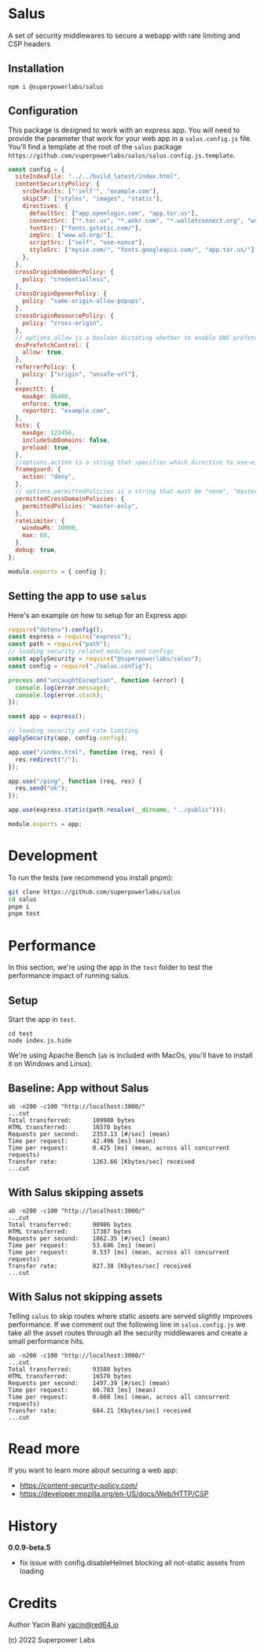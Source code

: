 # Salus

A set of security middlewares to secure a webapp with rate limiting and CSP headers

## Installation

```
npm i @superpowerlabs/salus
```

## Configuration

This package is designed to work with an express app. You will need to provide the parameter that work for your web app in a `salus.config.js` file.
You'll find a template at the root of the `salus` package `https://github.com/superpowerlabs/salus/salus.config.js.template`.

```js
const config = {
  siteIndexFile: "../../build_latest/index.html",
  contentSecurityPolicy: {
    srcDefaults: ["'self'", "example.com"],
    skipCSP: ["styles", "images", "static"],
    directives: {
      defaultSrc: ["app.openlogin.com", "app.tor.us"],
      connectSrc: ["*.tor.us", "*.ankr.com", "*.walletconnect.org", "wss:"],
      fontSrc: ["fonts.gstatic.com/"],
      imgSrc: ["www.w3.org/"],
      scriptSrc: ["self", "use-nonce"],
      styleSrc: ["mysie.com/", "fonts.googleapis.com/", "app.tor.us/"],
    },
  },
  crossOriginEmbedderPolicy: {
    policy: "credentialless",
  },
  crossOriginOpenerPolicy: {
    policy: "same-origin-allow-popups",
  },
  crossOriginResourcePolicy: {
    policy: "cross-origin",
  },
  // options.allow is a boolean dictating whether to enable DNS prefetching. It defaults to false
  dnsPrefetchControl: {
    allow: true,
  },
  referrerPolicy: {
    policy: ["origin", "unsafe-url"],
  },
  expectCt: {
    maxAge: 86400,
    enforce: true,
    reportUri: "example.com",
  },
  hsts: {
    maxAge: 123456,
    includeSubDomains: false,
    preload: true,
  },
  //options.action is a string that specifies which directive to use—either DENY or SAMEORIGIN.
  frameguard: {
    action: "deny",
  },
  // options.permittedPolicies is a string that must be "none", "master-only", "by-content-type", or "all". It defaults to "none".
  permittedCrossDomainPolicies: {
    permittedPolicies: "master-only",
  },
  rateLimiter: {
    windowMs: 10000,
    max: 60,
  },
  debug: true,
};

module.exports = { config };

```


## Setting the app to use `salus`

Here's an example on how to setup for an Express app:
```js
require("dotenv").config();
const express = require("express");
const path = require("path");
// loading security related modules and configs
const applySecurity = require("@superpowerlabs/salus");
const config = require("./salus.config");

process.on("uncaughtException", function (error) {
  console.log(error.message);
  console.log(error.stack);
});

const app = express();

// loading security and rate limiting
applySecurity(app, config.config);

app.use("/index.html", function (req, res) {
  res.redirect("/");
});

app.use("/ping", function (req, res) {
  res.send("ok");
});

app.use(express.static(path.resolve(__dirname, "../public")));

module.exports = app;
```

# Development

To run the tests (we recommend you install pnpm):
```sh
git clone https://github.com/superpowerlabs/salus
cd salus
pnpm i
pnpm test
```

# Performance

In this section, we're using the app in the `test` folder to test the performance impact of running salus.

## Setup

Start the app in `test`.
```
cd test
node index.js.hide
```
We're using Apache Bench (`ab` is included with MacOs, you'll have to install it on Windows and Linux).
## Baseline: App without Salus
```
ab -n200 -c100 "http://localhost:3000/"
...cut
Total transferred:      109980 bytes
HTML transferred:       16570 bytes
Requests per second:    2353.13 [#/sec] (mean)
Time per request:       42.496 [ms] (mean)
Time per request:       0.425 [ms] (mean, across all concurrent requests)
Transfer rate:          1263.66 [Kbytes/sec] received
...cut
```
## With Salus skipping assets
```
ab -n200 -c100 "http://localhost:3000/"
...cut
Total transferred:      90986 bytes
HTML transferred:       17387 bytes
Requests per second:    1862.35 [#/sec] (mean)
Time per request:       53.696 [ms] (mean)
Time per request:       0.537 [ms] (mean, across all concurrent requests)
Transfer rate:          827.38 [Kbytes/sec] received
...cut
```

## With Salus not skipping assets

Telling `salus` to skip routes where static assets are served slightly improves performance. 
If we comment out the following line in `salus.config.js` we take all the asset routes through all the security middlewares and create a small performance hits.
```
ab -n200 -c100 "http://localhost:3000/"
...cut
Total transferred:      93580 bytes
HTML transferred:       16570 bytes
Requests per second:    1497.39 [#/sec] (mean)
Time per request:       66.783 [ms] (mean)
Time per request:       0.668 [ms] (mean, across all concurrent requests)
Transfer rate:          684.21 [Kbytes/sec] received
...cut
```

# Read more
If you want to learn more about securing a web app:
- https://content-security-policy.com/
- https://developer.mozilla.org/en-US/docs/Web/HTTP/CSP

# History

**0.0.9-beta.5**
- fix issue with config.disableHelmet blocking all not-static assets from loading
 
# Credits

Author Yacin Bahi <yacin@red64.io>

(c) 2022 Superpower Labs
